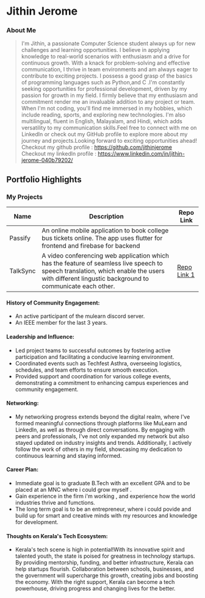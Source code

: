 # Jithin Jerome


### About Me
 
>I'm Jithin, a passionate Computer Science student always up for new challenges and learning opportunities. I believe in applying knowledge to real-world scenarios with enthusiasm and a drive for continuous growth. With a knack for problem-solving and effective communication, I thrive in team environments and am always eager to contribute to exciting projects.
I possess a good grasp of the basics of programming languages such as Python,and C .I'm constantly seeking opportunities for professional development, driven by my passion for growth in my field. I firmly believe that my enthusiasm and commitment render me an invaluable addition to any project or team.
When I'm not coding, you'll find me immersed in my hobbies, which include reading, sports, and exploring new technologies. I'm also multilingual, fluent in English, Malayalam, and Hindi, which adds versatility to my communication skills.Feel free to connect with me on LinkedIn or check out my GitHub profile to explore more about my journey and projects.Looking forward to exciting opportunities ahead!  
Checkout my github profile : https://github.com/jithinjerome  
Checkout my linkedln profile :  https://www.linkedin.com/in/jithin-jerome-040b79202/ 

## Portfolio Highlights

### My Projects

| Name          | Description                                                                                                                   | Repo Link                                                  |
|---------------|-------------------------------------------------------------------------------------------------------------------------------|------------------------------------------------------------|
| Passify       | An online mobile application to book college bus tickets online. The app uses flutter for frontend and firebase for backend   |  |
| TalkSync      | A video conferencing web application which has the feature of seamless live speech to speech translation, which enable the users with different lingustic background to communicate each other. | [Repo Link 1](https://github.com/jithinjerome/TalkSync)       |


#### History of Community Engagement:

-  An active participant of the mulearn discord server.
-  An IEEE member for the last 3 years.

#### Leadership and Influence:

- Led project teams to successful outcomes by fostering active participation and facilitating a conducive learning environment.
- Coordinated events such as Techfest Asthra, overseeing logistics, schedules, and team efforts to ensure smooth execution.
- Provided support and coordination for various college events, demonstrating a commitment to enhancing campus experiences and community engagement.

#### Networking:

- My networking progress extends beyond the digital realm, where I've formed meaningful connections through platforms like MuLearn and LinkedIn, as well as through direct conversations. By engaging with peers and professionals, I've not only expanded my network but also stayed updated on industry insights and trends. Additionally, I actively follow the work of others in my field, showcasing my dedication to continuous learning and staying informed.

#### Career Plan:

- Immediate goal is to graduate B.Tech with an excellent GPA and to be placed at an MNC where i could grow myself .
- Gain experience in the firm i'm working , and experience how the world industries thrive and fumctions.
- The long term goal is to be an entrepreneur, where i could povide and build up for smart and creative minds with my resources and knowledge for development.

#### Thoughts on Kerala's Tech Ecosystem:

- Kerala's tech scene is high in potential!With its innovative spirit and talented youth, the state is poised for greatness in technology startups. By providing mentorship, funding, and better infrastructure, Kerala can help startups flourish. Collaboration between schools, businesses, and the government will supercharge this growth, creating jobs and boosting the economy. With the right support, Kerala can become a tech powerhouse, driving progress and changing lives for the better.
